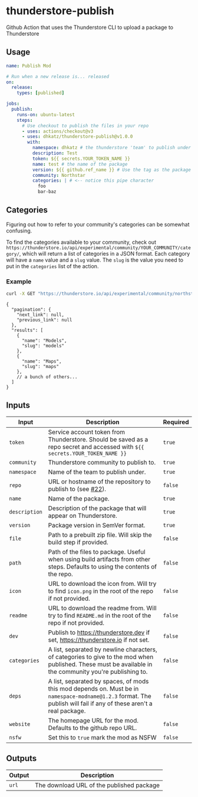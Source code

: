 # thunderstore-publish

Github Action that uses the Thunderstore CLI to upload a package to Thunderstore

## Usage

```yml
name: Publish Mod

# Run when a new release is... released
on: 
  release:
    types: [published]

jobs:
  publish:
    runs-on: ubuntu-latest
    steps:
      # Use checkout to publish the files in your repo
      - uses: actions/checkout@v3
      - uses: dhkatz/thunderstore-publish@v1.0.0
        with:
          namespace: dhkatz # the thunderstore 'team' to publish under
          description: Test 
          token: ${{ secrets.YOUR_TOKEN_NAME }}
          name: test # the name of the package
          version: ${{ github.ref_name }} # Use the tag as the package version
          community: Northstar
          categories: | # <-- notice this pipe character
            foo
            bar-baz

```

## Categories

Figuring out how to refer to your community's categories can be somewhat confusing. 

To find the categories available to your community, check out `https://thunderstore.io/api/experimental/community/YOUR_COMMUNITY/category/`, which will return a list of categories in a JSON format. Each category will have a `name` value and a `slug` value. The `slug` is the value you need to put in the `categories` list of the action.

### Example
 
```bash
curl -X GET "https://thunderstore.io/api/experimental/community/northstar/category/" -H  "accept: application/json" | jq # 'jq' is a command line utility that formats JSON
```
```json5
{
  "pagination": {
    "next_link": null,
    "previous_link": null
  },
  "results": [
    {
      "name": "Models",
      "slug": "models"
    },
    {
      "name": "Maps",
      "slug": "maps"
    },
    // a bunch of others...
  ]
}
```

## Inputs

| Input         | Description                                                                                                                                                         | Required |
|---------------|---------------------------------------------------------------------------------------------------------------------------------------------------------------------|----------|
| `token`       | Service account token from Thunderstore. Should be saved as a repo secret and accessed with `${{ secrets.YOUR_TOKEN_NAME }}`                                        | `true`   |
| `community`   | Thunderstore community to publish to.                                                                                                                               | `true`   |
| `namespace`   | Name of the team to publish under.                                                                                                                                  | `true`   |
| `repo`        | URL or hostname of the repository to publish to (see [#22](https://github.com/GreenTF/upload-thunderstore-package/issues/22)).                                      | `false`  |
| `name`        | Name of the package.                                                                                                                                                | `true`   |
| `description` | Description of the package that will appear on Thunderstore.                                                                                                        | `true`   |
| `version`     | Package version in SemVer format.                                                                                                                                   | `true`   |
| `file`        | Path to a prebuilt zip file. Will skip the build step if provided.                                                                                                  | `false`  |
| `path`        | Path of the files to package. Useful when using build artifacts from other steps. Defaults to using the contents of the repo.                                       | `false`  |
| `icon`        | URL to download the icon from. Will try to find `icon.png` in the root of the repo if not provided.                                                                 | `false`  |
| `readme`      | URL to download the readme from. Will try to find `README.md` in the root of the repo if not provided.                                                              | `false`  |
| `dev`         | Publish to https://thunderstore.dev if set, https://thunderstore.io if not set.                                                                                     | `false`  |
| `categories`  | A list, separated by newline characters, of categories to give to the mod when published. These must be available in the community you're publishing to.            | `false`  |
| `deps`        | A list, separated by spaces, of mods this mod depends on. Must be in `namespace-modname@1.2.3` format. The publish will fail if any of these aren't a real package. | `false`  |
| `website`     | The homepage URL for the mod. Defaults to the github repo URL.                                                                                                      | `false`  |
| `nsfw`        | Set this to `true` mark the mod as NSFW                                                                                                                             | `false`  | 

## Outputs

| Output | Description                               |
|--------|-------------------------------------------|
| `url`  | The download URL of the published package |
